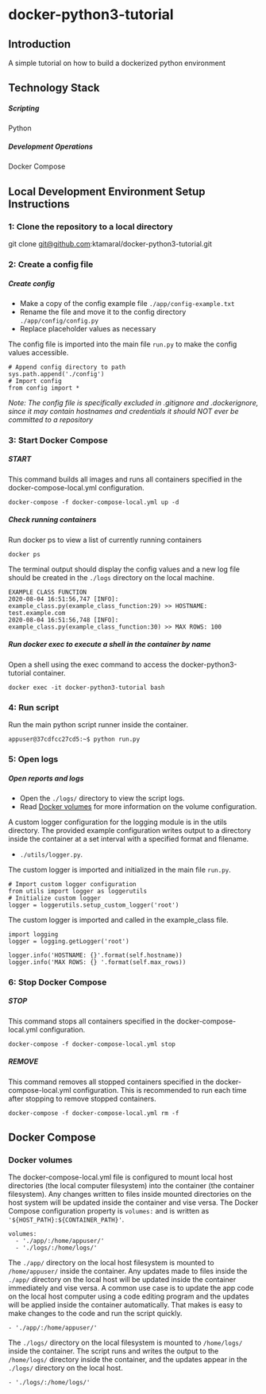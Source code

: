 # docker-python3-tutorial

## Introduction

A simple tutorial on how to build a dockerized python environment

## Technology Stack
##### Scripting
Python

##### Development Operations
Docker Compose

## Local Development Environment Setup Instructions

### 1: Clone the repository to a local directory
git clone git@github.com:ktamaral/docker-python3-tutorial.git

### 2: Create a config file

##### Create config
- Make a copy of the config example file `./app/config-example.txt`
- Rename the file and move it to the config directory `./app/config/config.py`
- Replace placeholder values as necessary

The config file is imported into the main file `run.py` to make the config values accessible.

```
# Append config directory to path
sys.path.append('./config')
# Import config
from config import *
```

*Note: The config file is specifically excluded in .gitignore and .dockerignore, since it may contain hostnames and credentials it should NOT ever be committed to a repository*

### 3: Start Docker Compose

##### START

This command builds all images and runs all containers specified in the docker-compose-local.yml configuration.

```
docker-compose -f docker-compose-local.yml up -d
```

##### Check running containers
Run docker ps to view a list of currently running containers

```
docker ps
```

The terminal output should display the config values and a new log file should be created in the `./logs` directory on the local machine.

```
EXAMPLE CLASS FUNCTION
2020-08-04 16:51:56,747 [INFO]: example_class.py(example_class_function:29) >> HOSTNAME: test.example.com
2020-08-04 16:51:56,748 [INFO]: example_class.py(example_class_function:30) >> MAX ROWS: 100
```

##### Run docker exec to execute a shell in the container by name

Open a shell using the exec command to access the docker-python3-tutorial container.

```
docker exec -it docker-python3-tutorial bash
```

### 4: Run script

Run the main python script runner inside the container.

```
appuser@37cdfcc27cd5:~$ python run.py
```

### 5: Open logs

##### Open reports and logs
- Open the `./logs/` directory to view the script logs.
- Read [Docker volumes](#docker-volumes) for more information on the volume configuration.

A custom logger configuration for the logging module is in the utils directory. The provided example configuration writes output to a directory inside the container at a set interval with a specified format and filename.

- `./utils/logger.py`.

The custom logger is imported and initialized in the main file `run.py`.

```
# Import custom logger configuration
from utils import logger as loggerutils
# Initialize custom logger
logger = loggerutils.setup_custom_logger('root')
```

The custom logger is imported and called in the example_class file.

```
import logging
logger = logging.getLogger('root')
```

```
logger.info('HOSTNAME: {}'.format(self.hostname))
logger.info('MAX ROWS: {} '.format(self.max_rows))
```

### 6: Stop Docker Compose

##### STOP

This command stops all containers specified in the docker-compose-local.yml configuration.

```
docker-compose -f docker-compose-local.yml stop
```

##### REMOVE

This command removes all stopped containers specified in the docker-compose-local.yml configuration. This is recommended to run each time after stopping to remove stopped containers.

```
docker-compose -f docker-compose-local.yml rm -f
```

## Docker Compose

### Docker volumes
The docker-compose-local.yml file is configured to mount local host directories (the local computer filesystem) into the container (the container filesystem). Any changes written to files inside mounted directories on the host system will be updated inside the container and vise versa. The Docker Compose configuration property is `volumes:` and is written as `'${HOST_PATH}:${CONTAINER_PATH}'`.

```
volumes:
  - './app/:/home/appuser/'
  - './logs/:/home/logs/'
```

The `./app/` directory on the local host filesystem is mounted to `/home/appuser/` inside the container. Any updates made to files inside the `./app/` directory on the local host will be updated inside the container immediately and vise versa. A common use case is to update the app code on the local host computer using a code editing program and the updates will be applied inside the container automatically. That makes is easy to make changes to the code and run the script quickly.

```
- './app/:/home/appuser/'
```

The `./logs/` directory on the local filesystem is mounted to `/home/logs/` inside the container. The script runs and writes the output to the `/home/logs/` directory inside the container, and the updates appear in the `./logs/` directory on the local host.

```
- './logs/:/home/logs/'
```

